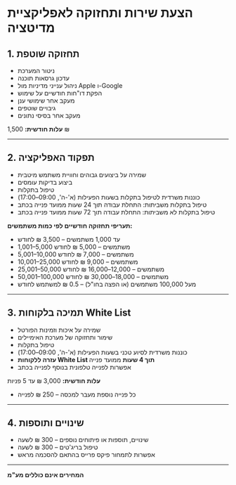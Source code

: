 # הצעת שירות ותחזוקה לאפליקציית מדיטציה

## 1. תחזוקה שוטפת

* ניטור המערכת
* עדכון גרסאות תוכנה
* ניהול ענייני מדיניות מול Apple ו-Google
* הפקת דו"חות חודשיים על שימוש
* מעקב אחר שימושי ענן
* גיבויים שוטפים
* מעקב אחר בסיסי נתונים

**עלות חודשית:** 1,500 ₪

---

## 2. תפקוד האפליקציה

* שמירה על ביצועים גבוהים וחוויית משתמש מיטבית
* ביצוע בדיקות עומסים
* טיפול בתקלות
* כוננות משרדית לטיפול בתקלות בשעות הפעילות (א'-ה', 09:00–17:00)
* טיפול בתקלות משביתות: התחלת עבודה תוך 24 שעות ממועד פנייה בכתב
* טיפול בתקלות לא משביתות: התחלת עבודה תוך 72 שעות ממועד פנייה בכתב

**תעריפי תחזוקה חודשיים לפי כמות משתמשים:**

* עד 1,000 משתמשים – 3,500 ₪ לחודש
* 1,001–5,000 משתמשים – 5,000 ₪ לחודש
* 5,001–10,000 משתמשים – 7,000 ₪ לחודש
* 10,001–25,000 משתמשים – 9,000 ₪ לחודש
* 25,001–50,000 משתמשים – 12,000–16,000 ₪ לחודש
* 50,001–100,000 משתמשים – 18,000–30,000 ₪ לחודש
* מעל 100,000 משתמשים (או הפצה בחו"ל) – 0.5 ₪ למשתמש לחודש

---

## 3. תמיכה בלקוחות White List

* שמירה על איכות וזמינות הפורטל
* שימור ותחזוקה של מערכת האימיילים
* טיפול בתקלות
* כוננות משרדית לסיוע טכני בשעות הפעילות (א'-ה', 09:00–17:00)
* **עזרה ללקוחות White List תוך 4 שעות** ממועד פנייה
* אפשרות לפנייה טלפונית בנוסף לפנייה בכתב

**עלות חודשית:** 3,000 ₪ עד 5 פניות

* כל פנייה נוספת מעבר למכסה – 250 ₪ לפנייה

---

## 4. שינויים ותוספות

* שינויים, תוספות או פיתוחים נוספים – 300 ₪ לשעה
* טיפול בריג'טים – 300 ₪ לשעה
* אפשרות לתמחור פיקס פרייס בהתאם להסכמה מראש

---

**המחירים אינם כוללים מע"מ**
